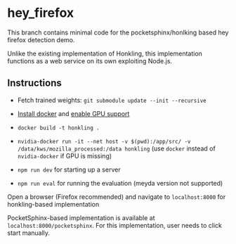 # hey_firefox
This branch contains minimal code for the pocketsphinx/honlking based hey firefox detection demo.

Unlike the existing implementation of Honkling, this implementation functions as a web service on its own exploiting Node.js.

## Instructions
* Fetch trained weights: `git submodule update --init --recursive`

* [Install docker](https://docs.docker.com/engine/install/) and [enable GPU support](https://cnvrg.io/how-to-setup-docker-and-nvidia-docker-2-0-on-ubuntu-18-04/)

* `docker build -t honkling .`

* `nvidia-docker run -it --net host -v $(pwd):/app/src/ -v /data/kws/mozilla_processed:/data honkling` (use `docker` instead of `nvidia-docker` if GPU is missing)

* `npm run dev` for starting up a server

* `npm run eval` for running the evaluation (meyda version not supported)


Open a browser (Firefox recommended) and navigate to `localhost:8000` for honkling-based implementation

PocketSphinx-based implementation is available at `localhost:8000/pocketsphinx`. For this implementation, user needs to click start manually.
